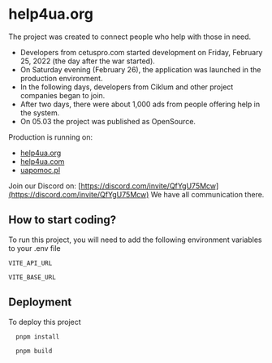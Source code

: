 #  help4ua.org

The project was created to connect people who help with those in need. 
- Developers from cetuspro.com started development on Friday, February 25, 2022 (the day after the war started). 
- On Saturday evening (February 26), the application was launched in the production environment.
- In the following days, developers from Ciklum and other project companies began to join. 
- After two days, there were about 1,000 ads from people offering help in the system. 
- On 05.03 the project was published as OpenSource.

Production is running on:
- [help4ua.org](www.help4ua.org)
- [help4ua.com](www.help4ua.com)
- [uapomoc.pl](www.uapomoc.pl)

Join our Discord on: [https://discord.com/invite/QfYgU75Mcw](https://discord.com/invite/QfYgU75Mcw)
We have all communication there.



## How to start coding?

To run this project, you will need to add the following environment variables to your .env file

`VITE_API_URL`

`VITE_BASE_URL`

## Deployment
To deploy this project
```bash
  pnpm install
```
```bash
  pnpm build
```
